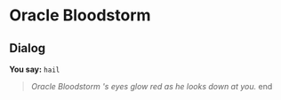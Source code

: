 # Oracle Bloodstorm


## Dialog

**You say:** `hail`



>*Oracle Bloodstorm 's eyes glow red as he looks down at you.*
end
